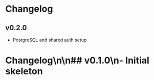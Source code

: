 # Changelog

## v0.2.0
- PostgreSQL and shared auth setup

# Changelog\n\n## v0.1.0\n- Initial skeleton
